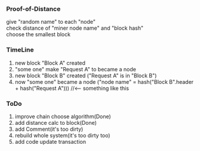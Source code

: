 ### Proof-of-Distance
give "random name" to each "node"<br/>
check distance of "miner node name" and "block hash"<br/>
choose the smallest block<br/>

### TimeLine
1. new block "Block A" created
2. "some one" make "Request A" to became a node
3. new block "Block B" created ("Request A" is in "Block B")
4. now "some one" became a node ("node name" = hash("Block B".header + hash("Request A"))) //<-- something like this

### ToDo
1. improve chain choose algorithm(Done)
2. add distance calc to block(Done)
3. add Comment(it's too dirty)
4. rebuild whole system(it's too dirty too)
5. add code update transaction
